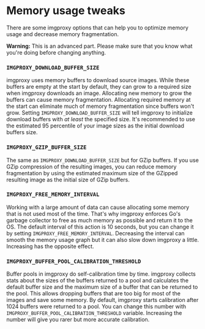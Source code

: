 # Memory usage tweaks

There are some imgproxy options that can help you to optimize memory usage and decrease memory fragmentation.

**Warning:** This is an advanced part. Please make sure that you know what you're doing before changing anything.

### `IMGPROXY_DOWNLOAD_BUFFER_SIZE`

imgproxy uses memory buffers to download source images. While these buffers are empty at the start by default, they can grow to a required size when imgproxy downloads an image. Allocating new memory to grow the buffers can cause memory fragmentation. Allocating required memory at the start can eliminate much of memory fragmentation since buffers won't grow. Setting `IMGPROXY_DOWNLOAD_BUFFER_SIZE` will tell imgproxy to initialize download buffers with _at least_ the specified size. It's recommended to use the estimated 95 percentile of your image sizes as the initial download buffers size.

### `IMGPROXY_GZIP_BUFFER_SIZE`

The same as `IMGPROXY_DOWNLOAD_BUFFER_SIZE` but for GZip buffers. If you use GZip compression of the resulting images, you can reduce memory fragmentation by using the estimated maximum size of the GZipped resulting image as the initial size of GZip buffers.

### `IMGPROXY_FREE_MEMORY_INTERVAL`

Working with a large amount of data can cause allocating some memory that is not used most of the time. That's why imgproxy enforces Go's garbage collector to free as much memory as possible and return it to the OS. The default interval of this action is 10 seconds, but you can change it by setting `IMGPROXY_FREE_MEMORY_INTERVAL`. Decreasing the interval can smooth the memory usage graph but it can also slow down imgproxy a little. Increasing has the opposite effect.

### `IMGPROXY_BUFFER_POOL_CALIBRATION_THRESHOLD`

Buffer pools in imgproxy do self-calibration time by time. imgproxy collects stats about the sizes of the buffers returned to a pool and calculates the default buffer size and the maximum size of a buffer that can be returned to the pool. This allows dropping buffers that are too big for most of the images and save some memory. By default, imgproxy starts calibration after 1024 buffers were returned to a pool. You can change this number with `IMGPROXY_BUFFER_POOL_CALIBRATION_THRESHOLD` variable. Increasing the number will give you rarer but more accurate calibration.
